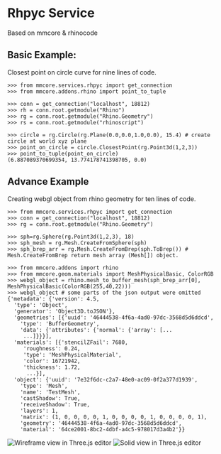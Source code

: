# Rhpyc Service

Based on mmcore & rhinocode

## Basic Example:

Closest point on circle curve for nine lines of code.

```doctest
>>> from mmcore.services.rhpyc import get_connection
>>> from mmcore.addons.rhino import point_to_tuple

>>> conn = get_connection("localhost", 18812)
>>> rh = conn.root.getmodule("Rhino")
>>> rg = conn.root.getmodule("Rhino.Geometry")
>>> rs = conn.root.getmodule("rhinoscript")

>>> circle = rg.Circle(rg.Plane(0.0,0.0,1.0,0.0), 15.4) # create circle at world xyz plane
>>> point_on_circle = circle.ClosestPoint(rg.Point3d(1,2,3))
>>> point_to_tuple(point_on_circle)
(6.887089370699354, 13.774178741398705, 0.0)
```

## Advance Example

Creating webgl object from rhino geometry for ten lines of code.

```doctest
>>> from mmcore.services.rhpyc import get_connection
>>> conn = get_connection("localhost", 18812)
>>> rg = conn.root.getmodule("Rhino.Geometry")

>>> sph=rg.Sphere(rg.Point3d(1,2,3), 18)
>>> sph_mesh = rg.Mesh.CreateFromSphere(sph)
>>> sph_brep_arr = rg.Mesh.CreateFromBrep(sph.ToBrep()) # Mesh.CreateFromBrep return mesh array (Mesh[]) object.

>>> from mmcore.addons import rhino
>>> from mmcore.geom.materials import MeshPhysicalBasic, ColorRGB
>>> webgl_object = rhino.mesh_to_buffer_mesh(sph_brep_arr[0], MeshPhysicalBasic(ColorRGB(255,40,22)))
>>> webgl_object # some parts of the json output were omitted
{'metadata': {'version': 4.5,
  'type': 'Object',
  'generator': 'Object3D.toJSON'},
  'geometries': [{'uuid': '46444538-4f6a-4ad0-97dc-3568d5d6ddcd',
    'type': 'BufferGeometry',
    'data': {'attributes': {'normal': {'array': [...
     ...]}}}],
  'materials': [{'stencilZFail': 7680,
     'roughness': 0.24,
     'type': 'MeshPhysicalMaterial',
     'color': 16721942,
     'thickness': 1.72,
      ...}],
  'object': {'uuid': '7e32f6dc-c2a7-48e0-ac09-0f2a377d1939',
    'type': 'Mesh',
    'name': 'TestMesh',
    'castShadow': True,
    'receiveShadow': True,
    'layers': 1,
    'matrix': (1, 0, 0, 0, 0, 1, 0, 0, 0, 0, 1, 0, 0, 0, 0, 1),
    'geometry': '46444538-4f6a-4ad0-97dc-3568d5d6ddcd',
    'material': '64ce2001-8bc2-4dbf-a4c5-978017d3a4b2'}}

```

![Wireframe view in Three.js editor](http://storage.yandexcloud.net/box.contextmachine.space/content/Screenshot%202023-02-16%20at%2017.59.19.png)
![Solid view in Three.js editor](http://storage.yandexcloud.net/box.contextmachine.space/content/Screenshot%202023-02-16%20at%2017.59.54.png)